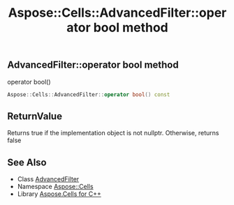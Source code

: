 ﻿---
title: Aspose::Cells::AdvancedFilter::operator bool method
linktitle: operator bool
second_title: Aspose.Cells for C++ API Reference
description: 'Aspose::Cells::AdvancedFilter::operator bool method. operator bool() in C++.'
type: docs
weight: 400
url: /cpp/aspose.cells/advancedfilter/operator_bool/
---
## AdvancedFilter::operator bool method


operator bool()

```cpp
Aspose::Cells::AdvancedFilter::operator bool() const
```


## ReturnValue

Returns true if the implementation object is not nullptr. Otherwise, returns false

## See Also

* Class [AdvancedFilter](../)
* Namespace [Aspose::Cells](../../)
* Library [Aspose.Cells for C++](../../../)
